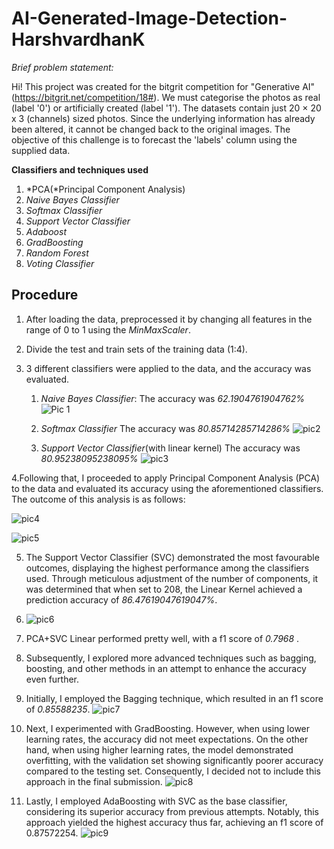 # AI-Generated-Image-Detection-HarshvardhanK

*Brief problem statement:*

Hi! This project was created for the bitgrit competition for "Generative AI" (https://bitgrit.net/competition/18#). We must categorise the photos as real (label '0') or artificially created (label '1'). The datasets contain just 20 × 20 x 3 (channels) sized photos. Since the underlying information has already been altered, it cannot be changed back to the original images. The objective of this challenge is to forecast the 'labels' column using the supplied data.

**Classifiers and techniques used**
1. *PCA(*Principal Component Analysis)
2. *Naive Bayes Classifier*
3. *Softmax Classifier*
4. *Support Vector Classifier*
5. *Adaboost*
6. *GradBoosting*
7. *Random Forest*
8. *Voting Classifier*


## Procedure
1. After loading the data, preprocessed it by changing all features in the range of 0 to 1 using the *MinMaxScaler*.
2. Divide the test and train sets of the training data (1:4).
3. 3 different classifiers were applied to the data, and the accuracy was evaluated.

   1)  *Naive Bayes Classifier*:
   The accuracy was *62.1904761904762%*
   ![Pic 1](https://github.com/harshvardhan-khachane/AI-Generated-Image-Detection-HarshvardhanK/assets/99604231/714b3623-234c-4810-b454-15a7b8874f6e)




   2)  *Softmax Classifier*
   The accuracy was *80.85714285714286%*
   ![pic2](https://github.com/harshvardhan-khachane/AI-Generated-Image-Detection-HarshvardhanK/assets/99604231/f9ec6548-df6d-4b02-a086-efd78e714c9e)



   3)  *Support Vector Classifier*(with linear kernel)
   The accuracy was *80.95238095238095%*
   ![pic3](https://github.com/harshvardhan-khachane/AI-Generated-Image-Detection-HarshvardhanK/assets/99604231/dfce08a3-4acf-4084-bc16-b8204f4ab4e1)




4.Following that, I proceeded to apply Principal Component Analysis (PCA) to the data and evaluated its accuracy using the aforementioned classifiers. The outcome of this analysis is as follows:

 ![pic4](https://github.com/harshvardhan-khachane/AI-Generated-Image-Detection-HarshvardhanK/assets/99604231/cf4f2d6f-dfe6-4d1d-9afe-ff1b44baf173)


 ![pic5](https://github.com/harshvardhan-khachane/AI-Generated-Image-Detection-HarshvardhanK/assets/99604231/93dca6ed-f683-4a4e-af5a-2576b4c379f4)



5. The Support Vector Classifier (SVC) demonstrated the most favourable outcomes, displaying the highest performance among the classifiers used. Through meticulous adjustment of the number of components, it was determined that when set to 208, the Linear Kernel achieved a prediction accuracy of *86.47619047619047%*.
6. 
   ![pic6](https://github.com/harshvardhan-khachane/AI-Generated-Image-Detection-HarshvardhanK/assets/99604231/84be97f7-3029-4174-a488-5783be9b3f95)


7. PCA+SVC Linear performed pretty well, with a f1 score of *0.7968* .
8. Subsequently, I explored more advanced techniques such as bagging, boosting, and other methods in an attempt to enhance the accuracy even further.
9. Initially, I employed the Bagging technique, which resulted in an f1 score of *0.85588235*.
   ![pic7](https://github.com/harshvardhan-khachane/AI-Generated-Image-Detection-HarshvardhanK/assets/99604231/9a46b6d5-96f2-4139-9b40-8fb61c596d5c)


10. Next, I experimented with GradBoosting. However, when using lower learning rates, the accuracy did not meet expectations. On the other hand, when using higher learning rates, the model demonstrated overfitting, with the validation set showing significantly poorer accuracy compared to the testing set. Consequently, I decided not to include this approach in the final submission.
   ![pic8](https://github.com/harshvardhan-khachane/AI-Generated-Image-Detection-HarshvardhanK/assets/99604231/96b7aa0c-ae87-44f5-8097-f186f6e83dcd)


11. Lastly, I employed AdaBoosting with SVC as the base classifier, considering its superior accuracy from previous attempts. Notably, this approach yielded the highest accuracy thus far, achieving an f1 score of 0.87572254.
  ![pic9](https://github.com/harshvardhan-khachane/AI-Generated-Image-Detection-HarshvardhanK/assets/99604231/eae91c92-45e9-4fe1-9c89-4f50a9464725)

